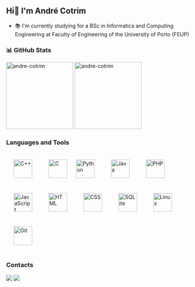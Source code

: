 ## Hi👋 I'm André Cotrim

- 📚 I'm currently studying for a BSc in Informatics and Computing Engineering at Faculty of Engineering of the University of Porto (FEUP)

### 📊 GitHub Stats

<div> 
<img height="180em" src="https://github-readme-stats.vercel.app/api?username=andre-cotrim&show_icons=true&locale=en" alt="andre-cotrim" /> 
<img height="180em" src="https://github-readme-stats.vercel.app/api/top-langs?username=andre-cotrim&show_icons=true&locale=en&layout=compact" alt="andre-cotrim" />
</div>



### Languages and Tools

<div> 
<img src="https://cdn.jsdelivr.net/gh/devicons/devicon@latest/icons/cplusplus/cplusplus-original.svg" alt="C++" height="50px" style="margin:20px;" />
  <img src="https://cdn.jsdelivr.net/gh/devicons/devicon@latest/icons/c/c-original.svg" alt="C" height="50px" style="margin:20px;" />
  <img src="https://cdn.jsdelivr.net/gh/devicons/devicon@latest/icons/python/python-original.svg" alt="Python" height="50px" style="margin-right:20px;" />
  <img src="https://cdn.jsdelivr.net/gh/devicons/devicon@latest/icons/java/java-original.svg" alt="Java" height="50px" style="margin:20px;" />
  <img src="https://cdn.jsdelivr.net/gh/devicons/devicon@latest/icons/php/php-original.svg" alt="PHP" height="50px" style="margin:20px;" />
  <img src="https://cdn.jsdelivr.net/gh/devicons/devicon@latest/icons/javascript/javascript-original.svg" alt="JavaScript" height="50px" style="margin:20px;" />
  <img src="https://cdn.jsdelivr.net/gh/devicons/devicon@latest/icons/html5/html5-original.svg" alt="HTML" height="50px" style="margin:20px;" />
  <img src="https://cdn.jsdelivr.net/gh/devicons/devicon@latest/icons/css3/css3-original.svg" alt="CSS" height="50px" style="margin:20px;" />
  <img src="https://cdn.jsdelivr.net/gh/devicons/devicon@latest/icons/sqlite/sqlite-original.svg" alt="SQLite" height="50px" style="margin:20px;" />
  <img src="https://cdn.jsdelivr.net/gh/devicons/devicon@latest/icons/linux/linux-original.svg" alt="Linux" height="50px" style="margin:20px;" />
  <img src="https://cdn.jsdelivr.net/gh/devicons/devicon@latest/icons/git/git-original.svg" alt="Git" height="50px" style="margin:20px;" />
</div>


### Contacts

<div> 
  <a href = "mailto:andrecotrim2005@gmail.com"><img src="https://img.shields.io/badge/-Gmail-%23333?style=for-the-badge&logo=gmail&logoColor=white" target="_blank"></a>
  <a href="https://www.linkedin.com/in/andré-cotrim/" target="_blank"><img src="https://img.shields.io/badge/-LinkedIn-%230077B5?style=for-the-badge&logo=linkedin&logoColor=white" target="_blank"></a> 
</div>
